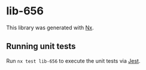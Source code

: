 # lib-656

This library was generated with [Nx](https://nx.dev).

## Running unit tests

Run `nx test lib-656` to execute the unit tests via [Jest](https://jestjs.io).
